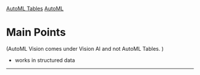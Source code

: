 [AutoML Tables](https://cloud.google.com/automl-tables/docs)
[AutoML](https://cloud.google.com/automl)

# Main Points

(AutoML Vision comes under Vision AI and not AutoML Tables. )

-   works in structured data

---
